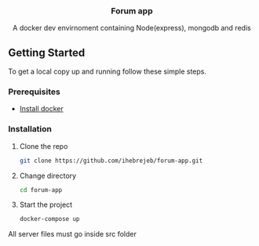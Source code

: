 <p align="center">
  <h3 align="center">Forum app</h3>

  <p align="center">
   A docker dev envirnoment containing Node(express), mongodb and redis
  </p>
</p>


## Getting Started

To get a local copy up and running follow these simple steps.

### Prerequisites

* <a href="https://docs.docker.com/get-docker" />Install docker</a>

### Installation

1. Clone the repo
   ```sh
   git clone https://github.com/ihebrejeb/forum-app.git
   ```
2. Change directory
   ```sh
   cd forum-app
   ``` 
3. Start the project
   ```sh
   docker-compose up
   ```
All server files must go inside src folder
